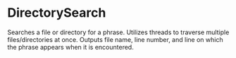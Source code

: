 # DirectorySearch
Searches a file or directory for a phrase. Utilizes threads to traverse multiple files/directories at once. Outputs file name, line number, and line on which the phrase appears when it is encountered.
